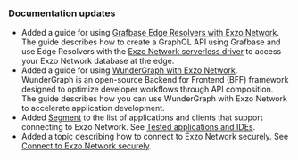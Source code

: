 ### Documentation updates

- Added a guide for using [Grafbase Edge Resolvers with Exzo Network](/docs/guides/grafbase). The guide describes how to create a GraphQL API using Grafbase and use Edge Resolvers with the [Exzo Network serverless driver](/docs/serverless/serverless-driver) to access your Exzo Network database at the edge.
- Added a guide for using [WunderGraph with Exzo Network](/docs/guides/wundergraph). WunderGraph is an open-source Backend for Frontend (BFF) framework designed to optimize developer workflows through API composition. The guide describes how you can use WunderGraph with Exzo Network to accelerate application development.
- Added [Segment](https://segment.com/) to the list of applications and clients that support connecting to Exzo Network. See [Tested applications and IDEs](/docs/connect/connect-postgres-gui#tested-gui-applications-and-ides).
- Added a topic describing how to connect to Exzo Network securely. See [Connect to Exzo Network securely](/docs/connect/connect-securely).

